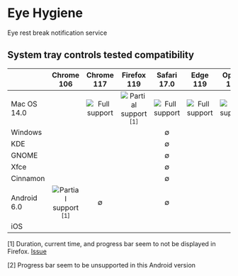 # Eye Hygiene

Eye rest break notification service

## System tray controls tested compatibility

|             |                   Chrome 106                   |         Chrome 117         |                  Firefox 119                   |        Safari 17.0         |          Edge 119          |         Opera 104          |
|-------------|:----------------------------------------------:|:--------------------------:|:----------------------------------------------:|:--------------------------:|:--------------------------:|:--------------------------:|
| Mac OS 14.0 |                                                | ![Full support][full-icon] | ![Partial support][partial-icon]<sup>[1]</sup> | ![Full support][full-icon] | ![Full support][full-icon] | ![Full support][full-icon] |
| Windows     |                                                |                            |                                                |             ∅              |                            |                            |
| KDE         |                                                |                            |                                                |             ∅              |                            |                            |
| GNOME       |                                                |                            |                                                |             ∅              |                            |                            |
| Xfce        |                                                |                            |                                                |             ∅              |                            |                            |
| Cinnamon    |                                                |                            |                                                |             ∅              |                            |                            |
| Android 6.0 | ![Partial support][partial-icon]<sup>[1]</sup> |             ∅              |                                                |             ∅              |                            |                            |
| iOS         |                                                |                            |                                                |                            |                            |                            |

[1] Duration, current time, and progress bar seem to not be displayed in
Firefox. [Issue](https://bugzilla.mozilla.org/show_bug.cgi?id=1864301)

[2] Progress bar seem to be unsupported in this Android version

[full-icon]: https://firebasestorage.googleapis.com/v0/b/eye-hygiene.appspot.com/o/full-support-wrapper.svg?alt=media&token=2747adbb-51d4-4d0e-affd-836a269ea97e

[partial-icon]: https://firebasestorage.googleapis.com/v0/b/eye-hygiene.appspot.com/o/partial-support-wrapper.svg?alt=media&token=b4cdda9e-f282-4bce-952b-49de437e41f6
